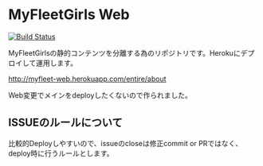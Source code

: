 # MyFleetGirls Web

[![Build Status](https://travis-ci.org/ponkotuy/myfleet_web.svg?branch=master)](https://travis-ci.org/ponkotuy/myfleet_web)

MyFleetGirlsの静的コンテンツを分離する為のリポジトリです。Herokuにデプロイして運用します。

http://myfleet-web.herokuapp.com/entire/about

Web変更でメインをdeployしたくないので作られました。

## ISSUEのルールについて

比較的Deployしやすいので、issueのcloseは修正commit or PRではなく、deploy時に行うルールとします。
